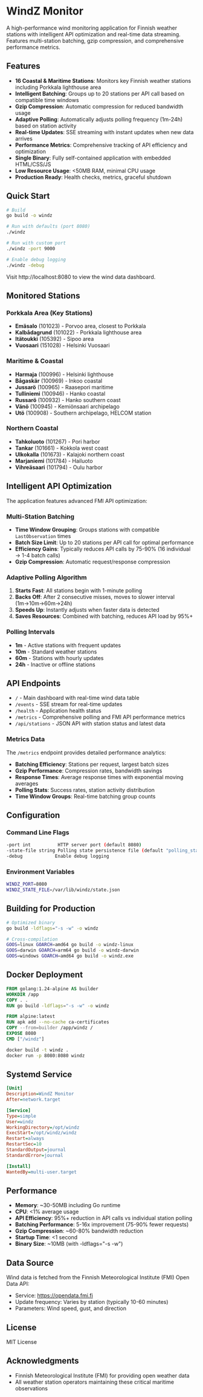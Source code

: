 # WindZ Monitor

A high-performance wind monitoring application for Finnish weather stations with intelligent API optimization and real-time data streaming. Features multi-station batching, gzip compression, and comprehensive performance metrics.

## Features

- **16 Coastal & Maritime Stations**: Monitors key Finnish weather stations including Porkkala lighthouse area
- **Intelligent Batching**: Groups up to 20 stations per API call based on compatible time windows
- **Gzip Compression**: Automatic compression for reduced bandwidth usage
- **Adaptive Polling**: Automatically adjusts polling frequency (1m-24h) based on station activity
- **Real-time Updates**: SSE streaming with instant updates when new data arrives
- **Performance Metrics**: Comprehensive tracking of API efficiency and optimization
- **Single Binary**: Fully self-contained application with embedded HTML/CSS/JS
- **Low Resource Usage**: <50MB RAM, minimal CPU usage
- **Production Ready**: Health checks, metrics, graceful shutdown

## Quick Start

```bash
# Build
go build -o windz

# Run with defaults (port 8080)
./windz

# Run with custom port
./windz -port 9000

# Enable debug logging
./windz -debug
```

Visit http://localhost:8080 to view the wind data dashboard.

## Monitored Stations

### Porkkala Area (Key Stations)
- **Emäsalo** (101023) - Porvoo area, closest to Porkkala
- **Kalbådagrund** (101022) - Porkkala lighthouse area
- **Itätoukki** (105392) - Sipoo area
- **Vuosaari** (151028) - Helsinki Vuosaari

### Maritime & Coastal
- **Harmaja** (100996) - Helsinki lighthouse
- **Bågaskär** (100969) - Inkoo coastal
- **Jussarö** (100965) - Raasepori maritime
- **Tulliniemi** (100946) - Hanko coastal
- **Russarö** (100932) - Hanko southern coast
- **Vänö** (100945) - Kemiönsaari archipelago
- **Utö** (100908) - Southern archipelago, HELCOM station

### Northern Coastal
- **Tahkoluoto** (101267) - Pori harbor
- **Tankar** (101661) - Kokkola west coast
- **Ulkokalla** (101673) - Kalajoki northern coast
- **Marjaniemi** (101784) - Hailuoto
- **Vihreäsaari** (101794) - Oulu harbor

## Intelligent API Optimization

The application features advanced FMI API optimization:

### Multi-Station Batching
- **Time Window Grouping**: Groups stations with compatible `LastObservation` times
- **Batch Size Limit**: Up to 20 stations per API call for optimal performance
- **Efficiency Gains**: Typically reduces API calls by 75-90% (16 individual → 1-4 batch calls)
- **Gzip Compression**: Automatic request/response compression

### Adaptive Polling Algorithm
1. **Starts Fast**: All stations begin with 1-minute polling
2. **Backs Off**: After 2 consecutive misses, moves to slower interval (1m→10m→60m→24h)
3. **Speeds Up**: Instantly adjusts when faster data is detected
4. **Saves Resources**: Combined with batching, reduces API load by 95%+

### Polling Intervals
- **1m** - Active stations with frequent updates
- **10m** - Standard weather stations
- **60m** - Stations with hourly updates
- **24h** - Inactive or offline stations

## API Endpoints

- `/` - Main dashboard with real-time wind data table
- `/events` - SSE stream for real-time updates
- `/health` - Application health status
- `/metrics` - Comprehensive polling and FMI API performance metrics
- `/api/stations` - JSON API with station status and latest data

### Metrics Data
The `/metrics` endpoint provides detailed performance analytics:
- **Batching Efficiency**: Stations per request, largest batch sizes
- **Gzip Performance**: Compression rates, bandwidth savings
- **Response Times**: Average response times with exponential moving averages
- **Polling Stats**: Success rates, station activity distribution
- **Time Window Groups**: Real-time batching group counts

## Configuration

### Command Line Flags
```bash
-port int          HTTP server port (default 8080)
-state-file string Polling state persistence file (default "polling_state.json")
-debug            Enable debug logging
```

### Environment Variables
```bash
WINDZ_PORT=8080
WINDZ_STATE_FILE=/var/lib/windz/state.json
```

## Building for Production

```bash
# Optimized binary
go build -ldflags="-s -w" -o windz

# Cross-compilation
GOOS=linux GOARCH=amd64 go build -o windz-linux
GOOS=darwin GOARCH=arm64 go build -o windz-darwin
GOOS=windows GOARCH=amd64 go build -o windz.exe
```

## Docker Deployment

```dockerfile
FROM golang:1.24-alpine AS builder
WORKDIR /app
COPY . .
RUN go build -ldflags="-s -w" -o windz

FROM alpine:latest
RUN apk add --no-cache ca-certificates
COPY --from=builder /app/windz /
EXPOSE 8080
CMD ["/windz"]
```

```bash
docker build -t windz .
docker run -p 8080:8080 windz
```

## Systemd Service

```ini
[Unit]
Description=WindZ Monitor
After=network.target

[Service]
Type=simple
User=windz
WorkingDirectory=/opt/windz
ExecStart=/opt/windz/windz
Restart=always
RestartSec=10
StandardOutput=journal
StandardError=journal

[Install]
WantedBy=multi-user.target
```

## Performance

- **Memory**: ~30-50MB including Go runtime
- **CPU**: <1% average usage
- **API Efficiency**: 95%+ reduction in API calls vs individual station polling
- **Batching Performance**: 5-16x improvement (75-90% fewer requests)
- **Gzip Compression**: ~60-80% bandwidth reduction
- **Startup Time**: <1 second
- **Binary Size**: ~10MB (with -ldflags="-s -w")

## Data Source

Wind data is fetched from the Finnish Meteorological Institute (FMI) Open Data API:
- Service: https://opendata.fmi.fi
- Update frequency: Varies by station (typically 10-60 minutes)
- Parameters: Wind speed, gust, and direction

## License

MIT License

## Acknowledgments

- Finnish Meteorological Institute (FMI) for providing open weather data
- All weather station operators maintaining these critical maritime observations